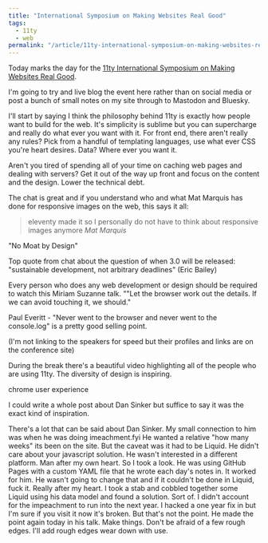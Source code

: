 ```yaml
---
title: "International Symposium on Making Websites Real Good"
tags:
  - 11ty
  - web
permalink: "/article/11ty-international-symposium-on-making-websites-real-good/"
---
```


Today marks the day for the [11ty International Symposium on Making Websites Real Good](https://conf.11ty.dev/). 

I'm going to try and live blog the event here rather than on social media or post a bunch of small notes on my site through to Mastodon and Bluesky.

I'll start by saying I think the philosophy behind 11ty is exactly how people want to build for the web. It's simplicity is sublime but you can supercharge and really do what ever you want with it. For front end, there aren't really any rules? Pick from a handful of templating languages, use what ever CSS you're heart desires. Data? Where ever you want it.

Aren't you tired of spending all of your time on caching web pages and dealing with servers? Get it out of the way up front and focus on the content and the design. Lower the technical debt.

The chat is great and if you understand who and what Mat Marquis has done for responsive images on the web, this says it all:

> eleventy made it so I personally do not have to think about responsive images anymore
<cite>Mat Marquis</cite>

"No Moat by Design"

Top quote from chat about the question of when 3.0 will be released: "sustainable development, not arbitrary deadlines" (Eric Bailey)

Every person who does any web development or design should be required to watch this Miriam Suzanne talk. ""Let the browser work out the details. If we can avoid touching it, we should." 

Paul Everitt - "Never went to the browser and never went to the console.log" is a pretty good selling point.

(I'm not linking to the speakers for speed but their profiles and links are on the conference site)

During the break there's a beautiful video highlighting all of the people who are using 11ty. The diversity of design is inspiring.

chrome user experience

I could write a whole post about Dan Sinker but suffice to say it was the exact kind of inspiration.

There's a lot that can be said about Dan Sinker. My small connection to him was when he was doing imeachment.fyi He wanted a relative "how many weeks" its been on the site. But the caveat was it had to be Liquid. He didn't care about your javascript solution. He wasn't interested in a different platform. Man after my own heart. So I took a look. He was using GitHub Pages with a custom YAML file that he wrote each day's notes in. It worked for him. He wasn't going to change that and if it couldn't be done in Liquid, fuck it. Really after my heart. I took a stab and cobbled together some Liquid using his data model and found a solution. Sort of. I didn't account for the impeachment to run into the next year. I hacked a one year fix in but I'm sure if you visit it now it's broken. But that's not the point. He made the point again today in his talk. Make things. Don't be afraid of a few rough edges. I'll add rough edges  wear down with use.